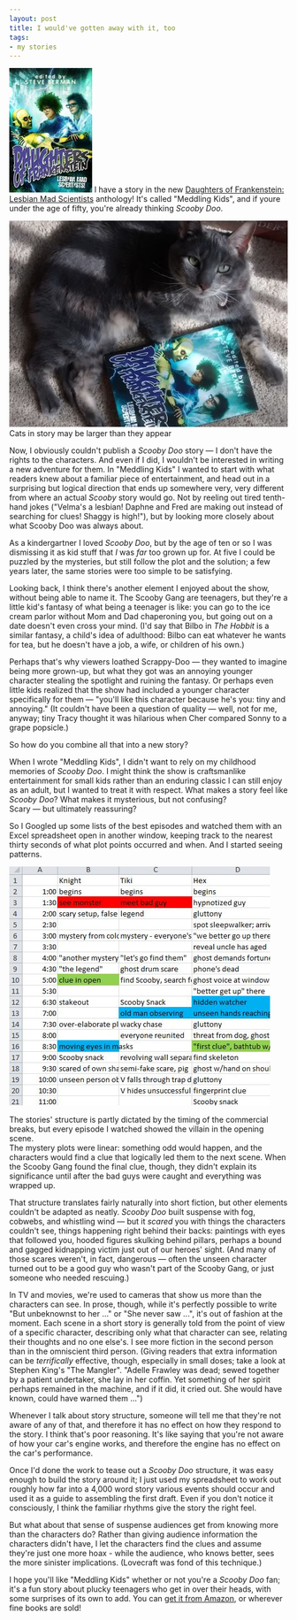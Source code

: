 ```yaml
---
layout: post
title: I would've gotten away with it, too
tags: 
- my stories
---
```


<a href="http://www.amazon.com/Daughters-Frankenstein-Lesbian-Mad-Scientists/dp/1590213602/ref=sr_1_1?ie=UTF8&qid=1442776937&sr=8-1&keywords=daughters+of+Frankenstein"><img src="/images/Daughters_of_Frankenstein_cover_small.jpg" class="cover-thumbnail"></a> I have a story in the new [Daughters of Frankenstein: Lesbian Mad 
Scientists](http://www.amazon.com/Daughters-Frankenstein-Lesbian-Mad-Scientists/dp/1590213602/ref=sr_1_1?ie=UTF8&qid=1442776937&sr=8-1&keywords=daughters+of+Frankenstein) 
anthology! It's called "Meddling Kids", and if youre under the age of fifty, you're already thinking *Scooby Doo*.

<img src="/images/cat and book.jpg" class="img.blogpost-center" />
<figcaption class="blogpost">Cats in story may be larger than they appear</figcaption>

Now, I obviously couldn't publish a *Scooby Doo* story &mdash; I don't have 
the rights to the characters.  And even if I did, I wouldn't be interested in 
writing a new adventure for them.  In "Meddling Kids" I wanted to start with what readers knew 
about a familiar piece of entertainment, and head out in a surprising but logical direction that ends up somewhere very, very different from where an actual *Scooby* story would go.  Not by reeling out tired tenth-hand jokes ("Velma's a lesbian!  Daphne and Fred are making out instead of searching for clues!  Shaggy is high!"), but by looking more closely about what Scooby Doo was always about.

As a kindergartner I loved *Scooby Doo*, but by the age of ten or so I was 
dismissing it as kid stuff that *I* was *far* too grown up for. At five I 
could be puzzled by the mysteries, but still follow the plot and the solution; a few years later, the same stories were too simple to be satisfying.

Looking back, I think there's another element I enjoyed about the show, 
without being able to name it.  The Scooby Gang are teenagers, but 
they're a little kid's fantasy of what being a teenager is like: you can go to the ice cream parlor without Mom and Dad chaperoning you, but going out on a date doesn't even cross your mind.  (I'd say that Bilbo in *The Hobbit* is a similar fantasy, a child's idea of adulthood: Bilbo can eat whatever he wants for tea, but he doesn't have a job, a wife, or children of his own.)

Perhaps that's why viewers loathed Scrappy-Doo &mdash; they wanted to imagine 
being more grown-up, but what they got was an annoying younger character 
stealing the spotlight and ruining the fantasy.  Or perhaps even little kids 
realized that the show had included a younger character specifically 
for them &mdash; "you'll like this character because he's you: tiny and annoying."  (It couldn't have been a question of 
quality &mdash; well, not for me, anyway; tiny Tracy thought it was hilarious when Cher compared Sonny to a grape popsicle.)

So how do you combine all that into a new story?

When I wrote "Meddling Kids", I didn't want to rely on my childhood memories
of *Scooby Doo*.  I might think the show is craftsmanlike entertainment for 
small kids rather than an enduring classic I can still enjoy as an adult, but 
I wanted to treat it with respect.  What makes a story feel like *Scooby Doo*?  What makes it mysterious, but not confusing?  
Scary &mdash; but ultimately reassuring?

So I Googled up some lists of the best episodes and watched them with an Excel 
spreadsheet open in another window, keeping track to the nearest thirty seconds 
of what plot points occurred and when.  And I started seeing patterns.

<img src="/images/scooby doo timeline.JPG" class="blogpost-center" />

The stories' structure is partly dictated by the timing of the commercial 
breaks, but every episode I watched showed the villain in the opening scene.  
The mystery plots were linear: something odd would happen, and the characters would find a clue that logically led them to the next scene.  When the Scooby Gang found the final clue, though, they didn't explain its significance until after the bad guys were caught and everything was wrapped up.

That structure translates fairly naturally into short fiction, but other 
elements couldn't be adapted as neatly.  *Scooby Doo* built suspense with 
fog, cobwebs, and whistling 
wind &mdash; but it *scared* you with things the characters couldn't see, things happening right behind their backs: paintings with eyes that followed you, hooded figures skulking behind pillars, perhaps a bound and gagged kidnapping victim just out of our heroes' sight.  (And many of those scares weren't, in fact, 
dangerous &mdash; often the unseen character turned out to be a good guy who wasn't part of the Scooby Gang, or just someone who needed rescuing.)

In TV and movies, we're used to cameras that show us more than the characters 
can see.  In prose, though, while it's perfectly possible to write "But 
unbeknownst to her ..." 
or "She never saw ...", it's out of fashion at the moment.  Each scene in a 
short story is generally told from the point of view of a specific character, describing only what that character can see, relating their thoughts and no one else's.  I see more fiction in the second person than in the omniscient third person.  (Giving readers that extra information can be *terrifically* effective, though, especially in small doses; take a look at Stephen King's "The Mangler".  "Adelle Frawley was dead; sewed together by a patient undertaker, she lay in her coffin. Yet something of her spirit perhaps remained in the machine, and if it did, it cried out. She would have known, could have warned them ...")

Whenever I talk about story structure, someone will tell me that they're not 
aware of any of that, and therefore it has no effect on how they respond to 
the story.  I think that's poor reasoning.  It's like saying that you're not aware of how your car's engine works, and therefore the engine has no effect on the car's performance.

Once I'd done the work to tease out a *Scooby Doo* structure, it was easy enough 
to build the story around it; I just used my spreadsheet to 
work out roughly how far into a 4,000 word story various events should occur and used it as a guide to assembling the first draft.  Even if you don't notice it consciously, I think the familiar rhythms give the story the right feel.

But what about that sense of suspense audiences get from knowing more than the characters do?  Rather than giving audience information the characters didn't have, I let the characters find the clues and assume they're just one more hoax - while the audience, who knows better, sees the more sinister implications.  (Lovecraft was fond of this technique.)

I hope you'll like "Meddling Kids" whether or not you're a *Scooby Doo* fan; it's a fun story about plucky teenagers who get in over their heads, with some surprises of its own to add.  You can 
[get it from Amazon](http://www.amazon.com/Daughters-Frankenstein-Lesbian-Mad-Scientists/dp/1590213602/ref=sr_1_1?ie=UTF8&qid=1442776937&sr=8-1&keywords=daughters+of+Frankenstein), 
or wherever fine books are sold!

